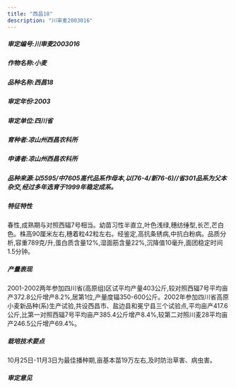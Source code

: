 ```yaml
---
title: "西昌18"
description: "川审麦2003016"
---
```

##### 审定编号:川审麦2003016

##### 作物名称:小麦

##### 品种名称:西昌18

##### 审定年份:2003

##### 审定单位:四川省

##### 育种者:凉山州西昌农科所

##### 申请者:凉山州西昌农科所

##### 品种来源:以5595/中7605高代品系作母本,以(76-4/新76-6)//省301品系为父本杂交,经过多年选育于1999年稳定成系。

##### 特征特性
春性,成熟期与对照西辐7号相当。幼苗习性半直立,叶色浅绿,穗纺缍型,长芒,芒白色。株高90厘米左右,穗着粒42粒左右。经鉴定,高抗条锈病,中抗白粉病。品质分析,容重789克/升,蛋白质含量12%,湿面筋含量22%,沉降值10毫升,面团稳定时间1.5分钟。

##### 产量表现
2001-2002两年参加四川省(高原组)区试平均产量403公斤,较对照西辐7号平均亩产372.8公斤增产8.2%,居第1位,产量度辐350-600公斤。2002年参加四川省高原小麦新品种(系)生产试验,共设西昌市、盐边县和冕宁县三个试验点,平均亩产417.6公斤,比第一对照西辐7号平均亩产385.4公斤增产8.4%,较第二对照川麦28平均亩产246.5公斤增产69.4%。

##### 栽培技术要点
10月25日-11月3日为最佳播种期,亩基本苗19万左右,及时防治草害、病虫害。

##### 审定意见

